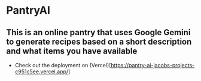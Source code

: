 # PantryAI
## This is an online pantry that uses Google Gemini to generate recipes based on a short description and what items you have available
* Check out the deployment on (Vercel)[https://pantry-ai-jacobs-projects-c951c5ee.vercel.app/]
